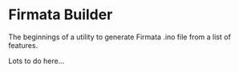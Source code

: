 Firmata Builder
===

The beginnings of a utility to generate Firmata .ino file from a list of features.

Lots to do here...
